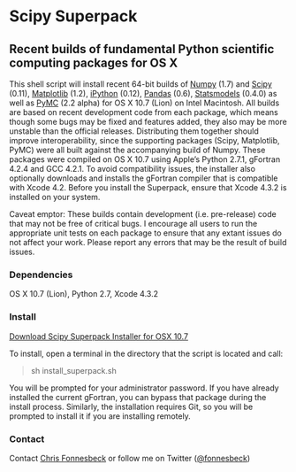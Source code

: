 # Scipy Superpack

## Recent builds of fundamental Python scientific computing packages for OS X 

This shell script will install recent 64-bit builds of [Numpy](https://github.com/numpy/numpy) (1.7) and [Scipy](https://github.com/scipy/scipy) (0.11), [Matplotlib](https://github.com/matplotlib/matplotlib) (1.2), [iPython](https://github.com/ipython/ipython) (0.12), [Pandas](https://github.com/wesm/pandas) (0.6), [Statsmodels](http://github.com/statsmodels/statsmodels) (0.4.0) as well as [PyMC](https://github.com/pymc-devs/pymc) (2.2 alpha) for OS X 10.7 (Lion) on Intel Macintosh. All builds are based on recent development code from each package, which means though some bugs may be fixed and features added, they also may be more unstable than the official releases. Distributing them together should improve interoperability, since the supporting packages (Scipy, Matplotlib, PyMC) were all built against the accompanying build of Numpy. These packages were compiled on OS X 10.7 using Apple’s Python 2.7.1, gFortran 4.2.4 and GCC 4.2.1. To avoid compatibility issues, the installer also optionally downloads and installs the gFortran compiler that is compatible with Xcode 4.2. Before you install the Superpack, ensure that Xcode 4.3.2 is installed on your system.

Caveat emptor: These builds contain development (i.e. pre-release) code that may not be free of critical bugs. I encourage all users to run the appropriate unit tests on each package to ensure that any extant issues do not affect your work. Please report any errors that may be the result of build issues.

### Dependencies

OS X 10.7 (Lion), Python 2.7, Xcode 4.3.2

### Install

[Download Scipy Superpack Installer for OSX 10.7](https://raw.github.com/fonnesbeck/ScipySuperpack/master/install_superpack.sh)

To install, open a terminal in the directory that the script is located and call:

> sh install_superpack.sh

You will be prompted for your administrator password. If you have already installed the current gFortran, you can bypass that package during the install process. Similarly, the installation requires Git, so you will be prompted to install it if you are installing remotely.

### Contact

Contact [Chris Fonnesbeck](https://github.com/fonnesbeck) or follow me on Twitter ([@fonnesbeck](http://twitter.com/fonnesbeck))

